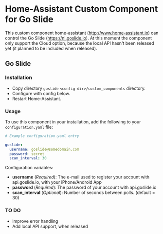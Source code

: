 # Home-Assistant Custom Component for Go Slide

This custom component home-assistant (http://www.home-assistant.io) can control the Go Slide (https://nl.goslide.io). At this moment the component only support the Cloud option, because the local API hasn't been released yet (it planned to be included when released).

## Go Slide

### Installation

- Copy directory `goslide` `<config dir>/custom_components` directory.
- Configure with config below.
- Restart Home-Assistant.

### Usage
To use this component in your installation, add the following to your `configuration.yaml` file:

```yaml
# Example configuration.yaml entry

goslide:
  username: goslide@somedomain.com
  password: secret
  scan_interval: 30
```

Configuration variables:

- **username** (*Required*): The e-mail used to register your account with api.goslide.io, with your iPhone/Android App
- **password** (*Required*): The password of your account with api.goslide.io
- **scan_interval** (*Optional*): Number of seconds between polls. (default = 30)

### TO DO

- Improve error handling
- Add local API support, when released
